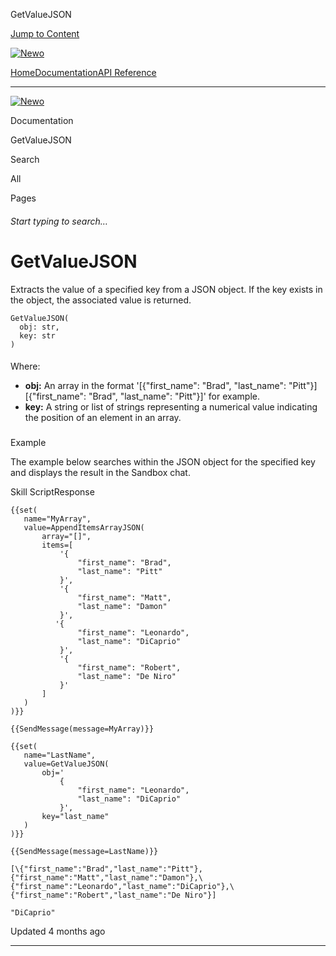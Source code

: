 GetValueJSON

[Jump to Content](#content)

[![Newo](https://files.readme.io/895bdeef8322f081f6d0f4507a17e414930dfddfddf1de452f458dc00698ca84-small-svgviewer-png-output_9.png)](/)

[Home](/)[Documentation](/docs)[API Reference](/reference)

* * *

[![Newo](https://files.readme.io/895bdeef8322f081f6d0f4507a17e414930dfddfddf1de452f458dc00698ca84-small-svgviewer-png-output_9.png)](/)

Documentation

GetValueJSON

Search

All

Pages

###### Start typing to search…

# GetValueJSON

Extracts the value of a specified key from a JSON object. If the key exists in the object, the associated value is returned.

```
GetValueJSON(
  obj: str, 
  key: str
)
```

#### 

Where:

[](#where)

*   **obj:** An array in the format '\[{"first\_name": "Brad", "last\_name": "Pitt"}\]\[{"first\_name": "Brad", "last\_name": "Pitt"}\]' for example.
*   **key:** A string or list of strings representing a numerical value indicating the position of an element in an array.

### 

Example

[](#example)

The example below searches within the JSON object for the specified key and displays the result in the Sandbox chat.

Skill ScriptResponse

```
{{set(
   name="MyArray",
   value=AppendItemsArrayJSON(
       array="[]",
       items=[
           '{
               "first_name": "Brad",
               "last_name": "Pitt"
           }',
           '{
               "first_name": "Matt",
               "last_name": "Damon"
           }',
          '{
               "first_name": "Leonardo",
               "last_name": "DiCaprio"
           }',
           '{
               "first_name": "Robert",
               "last_name": "De Niro"
           }'
       ]
   )
)}}

{{SendMessage(message=MyArray)}}

{{set(
   name="LastName",
   value=GetValueJSON(
       obj='
           {
               "first_name": "Leonardo",
               "last_name": "DiCaprio"
           }',
       key="last_name"
   )
)}}

{{SendMessage(message=LastName)}}
```

```
[\{"first_name":"Brad","last_name":"Pitt"},{"first_name":"Matt","last_name":"Damon"},\{"first_name":"Leonardo","last_name":"DiCaprio"},\{"first_name":"Robert","last_name":"De Niro"}]

"DiCaprio"
```

Updated 4 months ago

* * *
